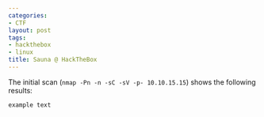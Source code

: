 ```yaml
---
categories:
- CTF
layout: post
tags:
- hackthebox
- linux
title: Sauna @ HackTheBox
---
```



The initial scan (`nmap -Pn -n -sC -sV -p- 10.10.15.15`) shows the following results:
```
example text
```
